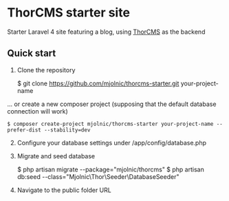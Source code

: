 # ThorCMS starter site

Starter Laravel 4 site featuring a blog, using [ThorCMS](https://github.com/mjolnic/thorcms) as the backend

## Quick start

1) Clone the repository


    $ git clone https://github.com/mjolnic/thorcms-starter.git your-project-name

... or create a new composer project (supposing that the default database connection will work)

    $ composer create-project mjolnic/thorcms-starter your-project-name --prefer-dist --stability=dev

2) Configure your database settings under /app/config/database.php

3) Migrate and seed database

    $ php artisan migrate --package="mjolnic/thorcms"
    $ php artisan db:seed --class="Mjolnic\Thor\Seeder\DatabaseSeeder"

4) Navigate to the public folder URL
